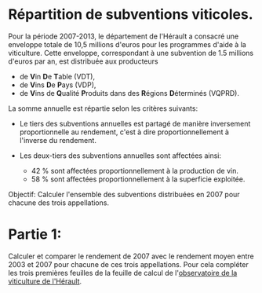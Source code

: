 Répartition de subventions viticoles.
====================================

Pour la période 2007-2013, le département de l'Hérault a consacré une enveloppe totale de 10,5 millions d'euros pour les programmes d'aide à la viticulture. Cette enveloppe, correspondant à une subvention de 1.5 millions d'euros par an, est distribuée aux producteurs

- de **V**in **D**e **T**able (VDT),
- de **V**ins **D**e **P**ays (VDP),
- de **V**ins de **Q**ualité **P**roduits dans des **R**égions **D**éterminés (VQPRD).

<!-- *** -->

La somme annuelle est répartie selon les critères suivants:

- Le tiers des subventions annuelles est partagé de manière inversement proportionnelle au rendement, c'est à dire proportionnellement à l'inverse du rendement.

- Les deux-tiers des subventions annuelles sont affectées ainsi:
  - 42 % sont affectées proportionnellement à la production de vin.
  - 58 % sont affectées proportionnellement à la superficie exploitée.

Objectif: Calculer l'ensemble des subventions distribuées en 2007 pour chacune
des trois appellations.

Partie 1:
=========

Calculer et comparer le rendement de 2007 avec le rendement moyen entre 2003 et 2007 pour chacune de ces trois appellations. Pour cela compléter les trois premières feuilles de la feuille de calcul de l'[observatoire de la viticulture de l'Hérault](https://github.com/mathlorgues/MPS/blob/master/Alimentation/Activit%C3%A9%202/Subventions.ods).

